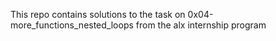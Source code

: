 This repo contains solutions to the task on 0x04-more_functions_nested_loops from the alx internship program
